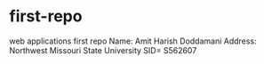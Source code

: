 # first-repo
web applications first repo
Name: Amit Harish Doddamani
Address: Northwest Missouri State University
SID= S562607
